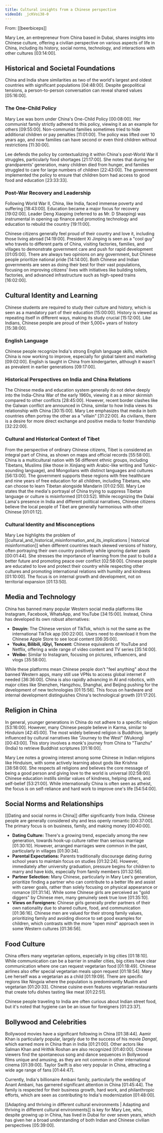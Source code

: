 ```yaml
---
title: Cultural insights from a Chinese perspective
videoId: _jcKVoi38-0
---
```


From: [[beerbiceps]] <br/> 

Mary Lee, an entrepreneur from China based in Dubai, shares insights into Chinese culture, offering a civilian perspective on various aspects of life in China, including its history, social norms, technology, and interactions with other cultures <a class="yt-timestamp" data-t="03:14:00">[03:14:00]</a>.

## Historical and Societal Foundations

China and India share similarities as two of the world's largest and oldest countries with significant populations <a class="yt-timestamp" data-t="04:48:00">[04:48:00]</a>. Despite geopolitical tensions, a person-to-person conversation can reveal shared values <a class="yt-timestamp" data-t="05:16:00">[05:16:00]</a>.

### The One-Child Policy
Mary Lee was born under China's One-Child Policy <a class="yt-timestamp" data-t="00:08:00">[00:08:00]</a>. Her communist family strictly adhered to this policy, viewing it as an example for others <a class="yt-timestamp" data-t="09:55:00">[09:55:00]</a>. Non-communist families sometimes tried to hide additional children or pay penalties <a class="yt-timestamp" data-t="11:01:00">[11:01:00]</a>. The policy was lifted over 10 years ago, and now families can have second or even third children without restrictions <a class="yt-timestamp" data-t="11:30:00">[11:30:00]</a>.

Lee defends the policy by contextualizing it within China's post-World War II struggles, particularly food shortages <a class="yt-timestamp" data-t="21:17:00">[21:17:00]</a>. She notes that during her grandparents' generation, many children died from hunger, and families struggled to care for large numbers of children <a class="yt-timestamp" data-t="22:43:00">[22:43:00]</a>. The government implemented the policy to ensure that children born had access to good food and education <a class="yt-timestamp" data-t="23:33:00">[23:33:33]</a>.

### Post-War Recovery and Leadership
Following World War II, China, like India, faced immense poverty and suffering <a class="yt-timestamp" data-t="18:43:00">[18:43:00]</a>. Education became a major focus for recovery <a class="yt-timestamp" data-t="19:02:00">[19:02:00]</a>. Leader Deng Xiaoping (referred to as Mr. D Shaoping) was instrumental in opening up finance and promoting technology and education to rebuild the country <a class="yt-timestamp" data-t="19:11:00">[19:11:00]</a>.

Chinese citizens generally feel proud of their country and love it, including those living abroad <a class="yt-timestamp" data-t="14:19:00">[14:19:00]</a>. President Xi Jinping is seen as a "cool guy" who travels to different parts of China, visiting factories, families, and villages to demonstrate government care and push for rapid development <a class="yt-timestamp" data-t="01:05:00">[01:05:00]</a>. There are always two opinions on any government, but Chinese people prioritize national pride <a class="yt-timestamp" data-t="14:14:00">[14:14:00]</a>. Both Chinese and Indian governments are seen as doing their best for their vast populations, focusing on improving citizens' lives with initiatives like building toilets, factories, and advanced infrastructure such as high-speed trains <a class="yt-timestamp" data-t="16:02:00">[16:02:00]</a>.

## Cultural Identity and Learning
Chinese students are required to study their culture and history, which is seen as a mandatory part of their education <a class="yt-timestamp" data-t="15:00:00">[15:00:00]</a>. History is viewed as repeating itself in different ways, making its study crucial <a class="yt-timestamp" data-t="15:12:00">[15:12:00]</a>. Like Indians, Chinese people are proud of their 5,000+ years of history <a class="yt-timestamp" data-t="15:38:00">[15:38:00]</a>.

### English Language
Chinese people recognize India's strong English language skills, which China is now working to improve, especially for global talent and marketing <a class="yt-timestamp" data-t="09:02:00">[09:02:00]</a>. English is taught in China from kindergarten, although it wasn't as prevalent in earlier generations <a class="yt-timestamp" data-t="09:17:00">[09:17:00]</a>.

### Historical Perspectives on India and China Relations
The Chinese media and education system generally do not delve deeply into the India-China War of the early 1960s, viewing it as a minor skirmish compared to other conflicts <a class="yt-timestamp" data-t="28:45:00">[28:45:00]</a>. However, recent border clashes like the Galwan conflict are announced in China, similar to how India views its relationship with China <a class="yt-timestamp" data-t="30:15:00">[30:15:00]</a>. Mary Lee emphasizes that media in both countries often portray the other as a "villain" <a class="yt-timestamp" data-t="31:22:00">[31:22:00]</a>. As civilians, there is a desire for more direct exchange and positive media to foster friendship <a class="yt-timestamp" data-t="32:22:00">[32:22:00]</a>.

### Cultural and Historical Context of Tibet
From the perspective of ordinary Chinese citizens, Tibet is considered an integral part of China, as shown on maps and official records <a class="yt-timestamp" data-t="55:58:00">[55:58:00]</a>. China is a multicultural nation with 56 different ethnic groups, including Tibetans, Muslims (like those in Xinjiang with Arabic-like writing and Turkic-sounding language), and Mongolians with distinct languages and cultures <a class="yt-timestamp" data-t="56:13:00">[56:13:00]</a>. The government supports these regions with free healthcare and nine years of free education for all children, including Tibetans, who can choose to learn Tibetan alongside Mandarin <a class="yt-timestamp" data-t="01:02:50">[01:02:50]</a>. Mary Lee states that the media's portrayal of China trying to suppress Tibetan language or culture is misinformed <a class="yt-timestamp" data-t="01:03:52">[01:03:52]</a>. While recognizing the Dalai Lama's presence in India and different political narratives, Chinese citizens believe the local people of Tibet are generally harmonious with other Chinese <a class="yt-timestamp" data-t="01:01:12">[01:01:12]</a>.

### Cultural Identity and Misconceptions
Mary Lee highlights the problem of [[cultural_and_historical_misinformation_and_its_implications | historical misinformation]] when different countries teach skewed versions of history, often portraying their own country positively while ignoring darker pasts <a class="yt-timestamp" data-t="00:01:44">[00:01:44]</a>. She stresses the importance of learning from the past to build a better future and promoting peace over conflict <a class="yt-timestamp" data-t="02:58:00">[02:58:00]</a>. Chinese people are educated to love and protect their country while respecting other cultures and promoting international relations with humility and kindness <a class="yt-timestamp" data-t="01:10:00">[01:10:00]</a>. The focus is on internal growth and development, not on territorial expansion <a class="yt-timestamp" data-t="01:13:50">[01:13:50]</a>.

## Media and Technology
China has banned many popular Western social media platforms like Instagram, Facebook, WhatsApp, and YouTube <a class="yt-timestamp" data-t="34:15:00">[34:15:00]</a>. Instead, China has developed its own robust alternatives:
*   **Douyin:** The Chinese version of TikTok, which is not the same as the international TikTok app <a class="yt-timestamp" data-t="00:22:00">[00:22:00]</a>. Users need to download it from the Chinese Apple Store to see local content <a class="yt-timestamp" data-t="06:35:00">[06:35:00]</a>.
*   **Youku, Bilibili, iQiyi, Tencent:** Chinese equivalents of YouTube and Netflix, offering a wide range of video content and TV series <a class="yt-timestamp" data-t="35:14:00">[35:14:00]</a>.
*   **Weibo:** Similar to Instagram, focusing on pictures, influencers, and vlogs <a class="yt-timestamp" data-t="35:58:00">[35:58:00]</a>.

While these platforms mean Chinese people don't "feel anything" about the banned Western apps, many still use VPNs to access global internet if needed <a class="yt-timestamp" data-t="36:36:00">[36:36:00]</a>. China is also rapidly advancing in AI and robotics, with major cities like Shenzhen, Hangzhou, Shanghai, and Beijing pushing for the development of new technologies <a class="yt-timestamp" data-t="01:15:56">[01:15:56]</a>. This focus on hardware and internal development distinguishes China's technological growth <a class="yt-timestamp" data-t="01:17:20">[01:17:20]</a>.

## Religion in China
In general, younger generations in China do not adhere to a specific religion <a class="yt-timestamp" data-t="53:16:00">[53:16:00]</a>. However, many Chinese people believe in Karma, similar to Hinduism <a class="yt-timestamp" data-t="42:45:00">[42:45:00]</a>. The most widely believed religion is Buddhism, largely influenced by cultural narratives like "Journey to the West" (Wukong) <a class="yt-timestamp" data-t="00:43:00">[00:43:00]</a>. This story involves a monk's journey from China to "Tianzhu" (India) to retrieve Buddhist scriptures <a class="yt-timestamp" data-t="01:16:00">[01:16:00]</a>.

Mary Lee notes a growing interest among some Chinese in Indian religions like Hinduism, with some actively learning about gods like Krishna <a class="yt-timestamp" data-t="38:58:00">[38:58:00]</a>. She respects all religions and believes the core message of being a good person and giving love to the world is universal <a class="yt-timestamp" data-t="02:58:00">[02:58:00]</a>. Chinese education instills similar values of kindness, helping others, and self-belief <a class="yt-timestamp" data-t="53:21:00">[53:21:00]</a>. While internationally China is often seen as atheist, the focus is on self-reliance and hard work to improve one's life <a class="yt-timestamp" data-t="54:54:00">[54:54:00]</a>.

## Social Norms and Relationships
[[Dating and social norms in China]] differ significantly from India. Chinese people are generally considered shy and less openly romantic <a class="yt-timestamp" data-t="00:37:00">[00:37:00]</a>. The primary focus is on business, family, and making money <a class="yt-timestamp" data-t="00:40:00">[00:40:00]</a>.
*   **Dating Culture:** There's a growing trend, especially among the new generation, towards hook-up culture rather than serious marriage <a class="yt-timestamp" data-t="01:30:10">[01:30:10]</a>. However, arranged marriages were common in the past, particularly in villages <a class="yt-timestamp" data-t="01:30:34">[01:30:34]</a>.
*   **Parental Expectations:** Parents traditionally discourage dating during school years to maintain focus on studies <a class="yt-timestamp" data-t="01:32:24">[01:32:24]</a>. However, immediately after university graduation, pressure begins for children to marry and have kids, especially from family members <a class="yt-timestamp" data-t="01:32:56">[01:32:56]</a>.
*   **Partner Selection:** Many Chinese, particularly in Mary Lee's generation, prioritize finding a partner who can contribute to a better life and assist with career goals, rather than solely focusing on physical appearance or romance <a class="yt-timestamp" data-t="01:31:14">[01:31:14]</a>. While some Chinese girls are perceived as "gold diggers" by Chinese men, many genuinely seek true love <a class="yt-timestamp" data-t="01:35:10">[01:35:10]</a>.
*   **Views on Foreigners:** Chinese girls generally prefer partners of their own nationality due to shared culture, food, and communication <a class="yt-timestamp" data-t="01:36:16">[01:36:16]</a>. Chinese men are valued for their strong family values, prioritizing family and avoiding divorce to set good examples for children, which contrasts with the more "open mind" approach seen in some Western cultures <a class="yt-timestamp" data-t="01:36:56">[01:36:56]</a>.

## Food Culture
China offers many vegetarian options, especially in big cities <a class="yt-timestamp" data-t="01:18:10">[01:18:10]</a>. While communication can be a barrier in smaller cities, big cities have clear communication where one can request vegetarian food <a class="yt-timestamp" data-t="01:18:49">[01:18:49]</a>. Chinese airlines also offer special vegetarian meals upon request <a class="yt-timestamp" data-t="01:18:54">[01:18:54]</a>. Mary Lee herself was a vegetarian as a child <a class="yt-timestamp" data-t="01:19:09">[01:19:09]</a>. There are specific regions like Ningxia where the population is predominantly Muslim and vegetarian <a class="yt-timestamp" data-t="01:20:33">[01:20:33]</a>. Chinese cuisine even features vegetarian restaurants that create tofu dishes tasting like meat <a class="yt-timestamp" data-t="01:22:51">[01:22:51]</a>.

Chinese people traveling to India are often curious about Indian street food, but it's noted that hygiene can be an issue for foreigners <a class="yt-timestamp" data-t="01:23:37">[01:23:37]</a>.

## Bollywood and Celebrities
Bollywood movies have a significant following in China <a class="yt-timestamp" data-t="01:38:44">[01:38:44]</a>. Aamir Khan is particularly popular, largely due to the success of his movie *Dangal*, which earned more in China than in India <a class="yt-timestamp" data-t="01:21:00">[01:21:00]</a>. Other actors like Salman Khan and Hrithik Roshan are also recognized <a class="yt-timestamp" data-t="01:40:00">[01:40:00]</a>. Chinese viewers find the spontaneous song and dance sequences in Bollywood films unique and amusing, as they are not common in other international cinema <a class="yt-timestamp" data-t="01:39:00">[01:39:00]</a>. Taylor Swift is also very popular in China, attracting a wide age range of fans <a class="yt-timestamp" data-t="01:44:47">[01:44:47]</a>.

Currently, India's billionaire Ambani family, particularly the wedding of Anant Ambani, has garnered significant attention in China <a class="yt-timestamp" data-t="01:45:44">[01:45:44]</a>. The family is respected for their business growth, hard work, and philanthropic efforts, which are seen as contributing to India's modernization <a class="yt-timestamp" data-t="01:48:00">[01:48:00]</a>.

[[Adapting and thriving in different cultural environments | Adapting and thriving in different cultural environments]] is key for Mary Lee, who, despite growing up in China, has lived in Dubai for over seven years, which has given her a broad understanding of both Indian and Chinese civilian perspectives <a class="yt-timestamp" data-t="05:39:00">[05:39:00]</a>.